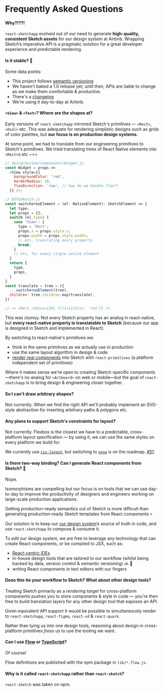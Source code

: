 # Frequently Asked Questions

#### Why?!??!
`react-sketchapp` evolved out of our need to generate **high-quality, consistent Sketch assets** for our design system at Airbnb. Wrapping Sketch’s imperative API is a pragmatic solution for a great developer experience and predictable rendering.

#### Is it stable? :horse:
Some data points:
* This project follows [semantic versioning](http://semver.org/)
* We haven't baked a 1.0 release yet; until then, APIs are liable to change as we make them comfortable & productive.
* There's a [changelog](https://github.com/jongold/react-sketchapp/releases)
* We're using it day-to-day at Airbnb.

#### `<View>` & `<Text>`? Where are the shapes at?

Early versions of `react-sketchapp` mirrored Sketch's primitives — `<Rect>`, `<Oval>` etc. This was adequate for rendering simplistic designs such as grids of color palettes, but **our focus is on production design systems.**

At some point, we had to translate from our engineering primitives to Sketch's primitives. We tried translating trees of React Native elements into `<Rect>`s etc ~==
```js
// designSystem/components/Widget.js
const Widget = props =>
  <View style={{
    backgroundColor: 'red',
    borderRadius: 10,
    flexDirection: 'row', // how do we handle flex?!
  }} />;

// DSToSketch.js
const switcherooElement = (el: NativeElement): SketchElement => {
  let type;
  let props = {};
  switch (el.type) {
    case 'View': {
      type = 'Rect';
      props.x = props.style.x;
      props.width = props.style.width;
      // etc, translating every property
      break;
    }
    // etc, for every single native element
  }
  return {
    type,
    props,
  }
}
const translate = tree = ({
  ...switcherooElement(tree),
  children: tree.children.map(translate),
})

// => <Rect radius={20} fill={{color: 'red'}} />
```

This was clumsy. Not every Sketch property has an analog in react-native, but **every react-native property is translatable to Sketch** (because our app is designed in Sketch and implemented in React).

By switching to react-native's primitives we:
* think in the same primitives as we actually use in production
* use the same layout algorithm in design & code
* [render real components](/docs/universal-rendering.md) into Sketch with `react-primitives` (a platform independent set of primitives)

Where it makes sense we're open to creating Sketch-specific components —there's no analog for `<Artboard>` on web or mobile—but the goal of `react-sketchapp` is to bring design & engineering closer together.

#### So I can't draw arbitrary shapes?
Not currently. When we find the right API we'll probably implement an SVG-style abstraction for inserting arbitrary paths & polygons etc.

#### Any plans to support Sketch's constraints for layout?
Not currently. Flexbox is the closest we have to a predictable, cross-platform layout specification — by using it, we can use the same styles on every platform we build for.

We currently use [`css-layout`](https://github.com/facebook/css-layout), but switching to [`yoga`](https://github.com/facebook/yoga) is on the roadmap. [#51](https://github.com/jongold/react-sketchapp/issues/51).

#### Is there two-way binding? Can I generate React components from Sketch? :repeat:
Nope.

Isomorphisms are compelling but our focus is on tools that we can use day-to-day to improve the productivity of designers and engineers working on large-scale production applications.

Getting production-ready semantics out of Sketch is more difficult than generating production-ready Sketch templates from React components :skull:

Our solution is to keep our [our design system](http://airbnb.design/building-a-visual-language/)’s source of truth in code, and use `react-sketchapp` to compose & consume it.

To _edit_ our design system, we are free to leverage any technology that can create React components, or be compiled to JSX, such as:
* [React-centric IDEs](https://www.decosoftware.com/)
* in-house design tools that are tailored to our workflow (whilst being backed by data, version control & semantic versioning) :soon: :eyes:
* writing React components in text editors with our fingers

#### Does this tie your workflow to Sketch? What about other design tools?
Treating Sketch primarily as a _rendering target_ for cross-platform components pushes you to store components & style in code — you're then free to build translation layers for any other design tool that exposes an API.

Given equivalent API support it would be possible to simultaneously render to `react-sketchapp`, `react-figma`, `react-xd` & `react-quark`.

Rather than tying us into one design tools, reasoning about design in cross-platform primitives _frees us_ to use the tooling we want.

#### Can I use [Flow](flowtype.org) or [TypeScript](https://www.typescriptlang.org/)?
Of course!

Flow definitions are published with the npm package in `lib/*.flow.js`.

#### Why is it called `react-sketchapp` rather than `react-sketch`?
`react-sketch` was taken on npm.
